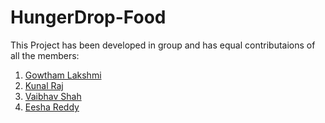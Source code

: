 # HungerDrop-Food
This Project has been developed in group and has equal contributaions of all the members:
1. [Gowtham Lakshmi](https://github.com/Gowtham924-create)
2. [Kunal Raj](https://github.com/kunalR2711)
3. [Vaibhav Shah](https://github.com/vaibhavshah08)
4. [Eesha Reddy](https://github.com/eeshareddy)
